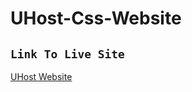 # UHost-Css-Website

## `Link To Live Site`

[UHost Website](
https://uhost-css-website.netlify.app/)
